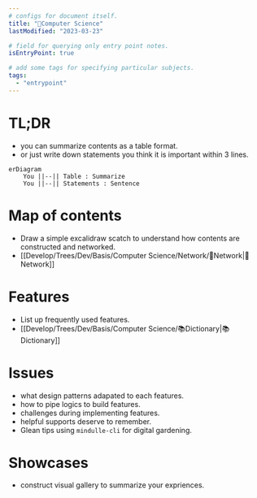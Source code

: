 ```yaml
---
# configs for document itself.
title: "🎉Computer Science"
lastModified: "2023-03-23"

# field for querying only entry point notes.
isEntryPoint: true

# add some tags for specifying particular subjects.
tags:
  - "entrypoint"
---
```


# TL;DR
- you can summarize contents as a table format.
- or just write down statements you think it is important within 3 lines.
```mermaid
erDiagram
	You ||--|| Table : Summarize
	You ||--|| Statements : Sentence
```


# Map of contents
- Draw a simple excalidraw scatch to understand how contents are constructed and networked.
- [[Develop/Trees/Dev/Basis/Computer Science/Network/🎉Network|🎉Network]]

# Features
- List up frequently used features.
- [[Develop/Trees/Dev/Basis/Computer Science/📚Dictionary|📚Dictionary]]

# Issues
- what design patterns adapated to each features.
- how to pipe logics to build features.
- challenges during implementing features.
- helpful supports deserve to remember.
- Glean tips using `mindulle-cli` for digital gardening.

# Showcases
- construct visual gallery to summarize your expriences.
